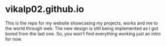 vikalp02.github.io
==================

This is the repo for my website showcasing my projects, works and me to the world through web.
The new design is still being implemented as I got bored from the last one. So, you won't find everything working just an intro for now.

